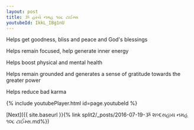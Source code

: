 ```yaml
---
layout: post
title: ૐ હરયે નમહ ૧૦૮ ટાઈમ્સ
youtubeId: IkkL_IBg1nU
---
```

 
 
Helps get goodness, bliss and peace and God's blessings
 
Helps remain focused, help generate inner energy 
 
Helps boost physical and mental health 
 
Helps remain grounded and generates a sense of gratitude towards the greater power 
 
Helps reduce bad karma
 
 
 
 


{% include youtubePlayer.html id=page.youtubeId %}
 
[Next]({{ site.baseurl }}{% link  split2/_posts/2016-07-19-ૐ શબ્દસહાય નમહ ૧૦૮ ટાઈમ્સ.md%})
 
